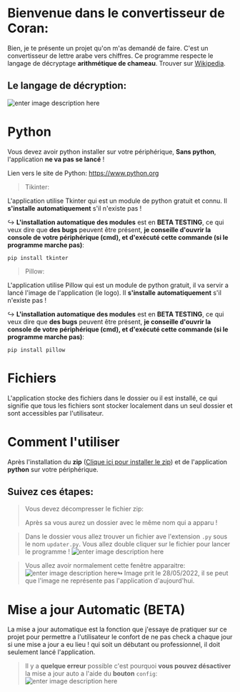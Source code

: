 # Bienvenue dans le convertisseur de Coran:

Bien, je te présente un projet qu'on m'as demandé de faire. C'est un convertisseur de lettre arabe vers chiffres. Ce programme respecte le langage de décryptage **arithmétique de chameau**. Trouver sur [Wikipedia](https://ar.wikipedia.org/wiki/%D8%AD%D8%B3%D8%A7%D8%A8_%D8%A7%D9%84%D8%AC%D9%85%D9%84).

## Le langage de décryption:
![enter image description here](https://upload.wikimedia.org/wikipedia/commons/d/d8/%D8%AD%D8%B3%D8%A7%D8%A8_%D8%A7%D9%84%D8%AC%D9%85%D9%84.png)


# Python

Vous devez avoir python installer sur votre périphérique, **Sans python**, l'application **ne va pas se lancé** !

Lien vers le site de Python: https://www.python.org

>Tikinter:

L'application utilise Tkinter qui est un module de python gratuit et connu. Il **s'installe** **automatiquement** s'il n'existe pas !

↪ **L'installation automatique des modules** est en **BETA TESTING**, ce qui veux dire que **des bugs** peuvent être présent, **je conseille d'ouvrir la console de votre périphérique (cmd), et d'exécuté cette commande (si le programme marche pas)**:

    pip install tkinter
    

>Pillow:

L'application utilise Pillow qui est un module de python gratuit, il va servir a lancé l'image de l'application (le logo). Il **s'installe** **automatiquement** s'il n'existe pas !

↪ **L'installation automatique des modules** est en **BETA TESTING**, ce qui veux dire que **des bugs** peuvent être présent, **je conseille d'ouvrir la console de votre périphérique (cmd), et d'exécuté cette commande (si le programme marche pas)**:

    pip install pillow

# Fichiers

L'application stocke des fichiers dans le dossier ou il est installé, ce qui signifie que tous les fichiers sont stocker localement dans un seul dossier et sont accessibles par l'utilisateur.

# Comment l'utiliser

Après l'installation du **zip** ([Clique ici pour installer le zip](https://github.com/Random-Creation-of-YassiGame/Coran-Converter/archive/refs/heads/main.zip)) et de l'application **python** sur votre périphérique. 

## Suivez ces étapes:

> Vous devez décompresser le fichier zip:
>
> Après sa vous aurez un dossier avec le même nom qui a apparu !

> Dans le dossier vous allez trouver un fichier ave l'extension `.py` sous le nom `updater.py`. Vous allez double cliquer sur le fichier pour lancer le programme !
> ![enter image description here](https://cdn.discordapp.com/attachments/937796349884248104/980067265921810442/unknown.png)

> Vous allez avoir normalement cette fenêtre apparaitre:
 > ![enter image description here](https://cdn.discordapp.com/attachments/937796349884248104/980068360240910366/unknown.png)↬ Image prit le 28/05/2022, il se peut que l'image ne représente pas l'application d'aujourd'hui.




# Mise a jour Automatic (BETA)

La mise a jour automatique est la fonction que j'essaye de pratiquer sur ce projet pour permettre a l'utilisateur le confort de ne pas check a chaque jour si une mise a jour a eu lieu ! qui soit un débutant ou professionnel, il doit seulement lancé l'application.

> Il y a **quelque erreur** possible c'est pourquoi **vous pouvez désactiver** la mise a jour auto a l'aide du **bouton** `config`:
> ![enter image description here](https://cdn.discordapp.com/attachments/937796349884248104/980070584652292106/unknown.png)
